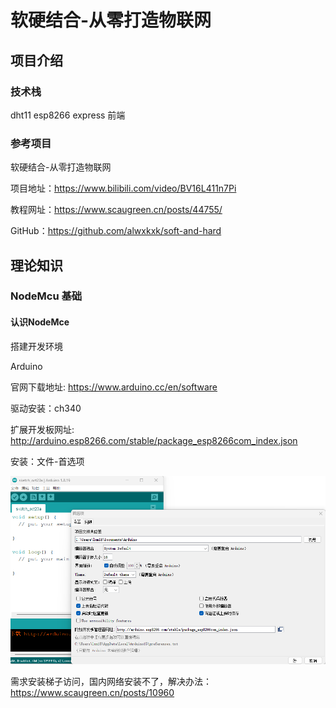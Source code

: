 # 软硬结合-从零打造物联网



## 项目介绍

### 技术栈

dht11 esp8266 express 前端

### 参考项目

软硬结合-从零打造物联网

项目地址：<https://www.bilibili.com/video/BV16L411n7Pi>

教程网址：<https://www.scaugreen.cn/posts/44755/>

GitHub：<https://github.com/alwxkxk/soft-and-hard>


## 理论知识

### NodeMcu 基础

#### 认识NodeMce


搭建开发环境

Arduino

官网下载地址: <https://www.arduino.cc/en/software>

驱动安装：ch340

扩展开发板网址: <http://arduino.esp8266.com/stable/package_esp8266com_index.json>

安装：文件-首选项

![Alt text](./img/arduino_json.png)

需求安装梯子访问，国内网络安装不了，解决办法：<https://www.scaugreen.cn/posts/10960>



